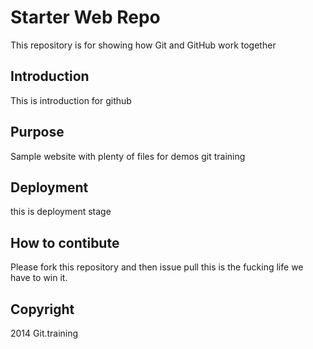 # Starter Web Repo

This repository is for showing how Git and GitHub work together

## Introduction

This is introduction for github

## Purpose

Sample website with plenty of files for demos git training

## Deployment

this is deployment stage

## How to contibute

Please fork this repository and then issue pull this is the fucking life we have to win it.

## Copyright

2014 Git.training